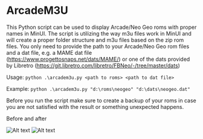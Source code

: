 # ArcadeM3U
This Python script can be used to display Arcade/Neo Geo roms with proper names in MinUI. The script is utilizing the way m3u files work in MinUI and will create a proper folder structure and m3u files based on the zip rom files. You only need to provide the path to your Arcade/Neo Geo rom files and a dat file, e.g. a MAME dat file (https://www.progettosnaps.net/dats/MAME/) or one of the dats provided by Libretro (https://git.libretro.com/libretro/FBNeo/-/tree/master/dats)

Usage:
```python .\arcadem3u.py <path to roms> <path to dat file>```

Example:
```python .\arcadem3u.py "d:\roms\neogeo" "d:\dats\neogeo.dat"```

Before you run the script make sure to create a backup of your roms in case you are not satisfied with the result or something unexpected happens.

Before and after

![Alt text](./1_before.jpg?raw=true "Before")
![Alt text](./2_after.jpg?raw=true "After")
